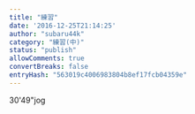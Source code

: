 ```yaml
---
title: "練習"
date: '2016-12-25T21:14:25'
author: "subaru44k"
category: "練習(中)"
status: "publish"
allowComments: true
convertBreaks: false
entryHash: "563019c4006983804b8ef17fcb04359e"
---
```

30'49"jog
